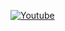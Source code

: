 [![Youtube](https://img.shields.io/badge/YouTube-red?style=for-the-badge&logo=youtube&logoColor=white)](https://www.youtube.com/@ShivMLinux)
